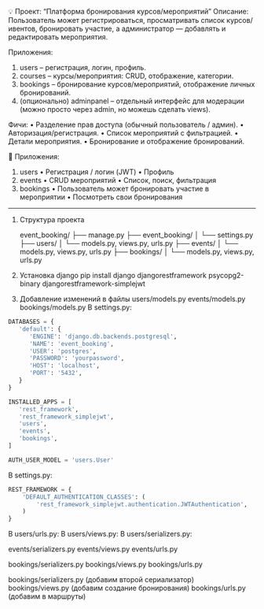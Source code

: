 💡 Проект: “Платформа бронирования курсов/мероприятий”
Описание: Пользователь может регистрироваться, просматривать список курсов/ивентов,
бронировать участие, а администратор — добавлять и редактировать мероприятия.

Приложения:

1. users – регистрация, логин, профиль.
2. courses – курсы/мероприятия: CRUD, отображение, категории.
3. bookings – бронирование курсов/мероприятий, отображение личных бронирований.
4. (опционально) adminpanel – отдельный интерфейс для модерации (можно просто
   через admin, но можешь сделать views).

Фичи:
• Разделение прав доступа (обычный пользователь / админ).
• Авторизация/регистрация.
• Список мероприятий с фильтрацией.
• Детали мероприятия.
• Бронирование и отображение бронирований.

🧩 Приложения:

1. users
   • Регистрация / логин (JWT)
   • Профиль
2. events
   • CRUD мероприятий
   • Список, поиск, фильтрация
3. bookings
   • Пользователь может бронировать участие в мероприятии
   • Посмотреть свои бронирования

---

1. Структура проекта

   event_booking/
   ├── manage.py
   ├── event_booking/
   │ └── settings.py
   ├── users/
   │ └── models.py, views.py, urls.py
   ├── events/
   │ └── models.py, views.py, urls.py
   ├── bookings/
   │ └── models.py, views.py, urls.py

2. Установка django
   pip install django djangorestframework psycopg2-binary djangorestframework-simplejwt

3. Добавление изменений в файлы
   users/models.py
   events/models.py
   bookings/models.py
В settings.py:
```python
DATABASES = {
   'default': {
      'ENGINE': 'django.db.backends.postgresql',
      'NAME': 'event_booking',
      'USER': 'postgres',
      'PASSWORD': 'yourpassword',
      'HOST': 'localhost',
      'PORT': '5432',
   }
}

INSTALLED_APPS = [
   'rest_framework',
   'rest_framework_simplejwt',
   'users',
   'events',
   'bookings',
]

AUTH_USER_MODEL = 'users.User'
```

В settings.py:
```python
REST_FRAMEWORK = {
    'DEFAULT_AUTHENTICATION_CLASSES': (
        'rest_framework_simplejwt.authentication.JWTAuthentication',
    )
}
```

В users/urls.py:
В users/views.py:
В users/serializers.py:

events/serializers.py
events/views.py
events/urls.py

bookings/serializers.py
bookings/views.py
bookings/urls.py

bookings/serializers.py (добавим второй сериализатор)
bookings/views.py (добавим создание бронирования)
bookings/urls.py (добавим в маршруты)